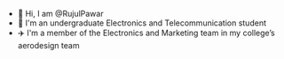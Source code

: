 - 👋 Hi, I am @RujulPawar
- 🌱 I'm an undergraduate Electronics and Telecommunication student
- ✈️ I'm a member of the Electronics and Marketing team in my college’s aerodesign team

<!---
RujulPawar/RujulPawar is a ✨ special ✨ repository because its `README.md` (this file) appears on your GitHub profile.
You can click the Preview link to take a look at your changes.
--->
